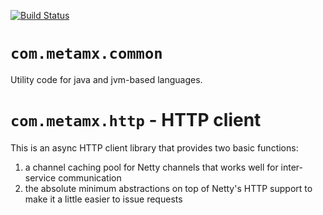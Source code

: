 [![Build Status](https://travis-ci.org/metamx/java-util.svg?branch=master)](https://travis-ci.org/metamx/java-util)

# `com.metamx.common`

Utility code for java and jvm-based languages.

# `com.metamx.http` - HTTP client

This is an async HTTP client library that provides two basic functions:

 1) a channel caching pool for Netty channels that works well for inter-service communication
 2) the absolute minimum abstractions on top of Netty's HTTP support to make it a little easier to issue requests